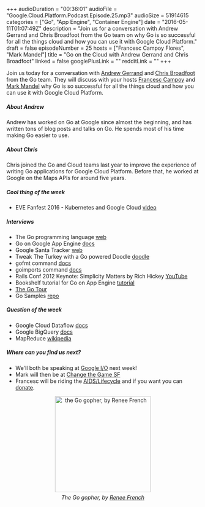 +++
audioDuration = "00:36:01"
audioFile = "Google.Cloud.Platform.Podcast.Episode.25.mp3"
audioSize = 51914615
categories = ["Go", "App Engine", "Container Engine"]
date = "2016-05-11T01:07:49Z"
description = "Join us for a conversation with Andrew Gerrand and Chris Broadfoot from the Go team on why Go is so successful for all the things cloud and how you can use it with Google Cloud Platform."
draft = false
episodeNumber = 25
hosts = ["Francesc Campoy Flores", "Mark Mandel"]
title = "Go on the Cloud with Andrew Gerrand and Chris Broadfoot"
linked = false
googlePlusLink = ""
redditLink = ""
+++

Join us today for a conversation with [Andrew Gerrand](https://twitter.com/enneff)
and [Chris Broadfoot](https://twitter.com/broady) from the Go team. They will discuss
with your hosts [Francesc Campoy](https://twitter.com/francesc) and [Mark Mandel](https://twitter.com/neurotic)
why Go is so successful for all the things cloud and how you can use it with Google Cloud Platform.

<!--more-->

##### About Andrew

Andrew has worked on Go at Google since almost the beginning, and has written
tons of blog posts and talks on Go. He spends most of his time making Go easier to use.

##### About Chris

Chris joined the Go and Cloud teams last year to improve the experience of
writing Go applications for Google Cloud Platform. Before that, he worked
at Google on the Maps APIs for around five years.

##### Cool thing of the week

- EVE Fanfest 2016 - Kubernetes and Google Cloud [video](https://www.youtube.com/watch?v=cS1HlyNSjSo)

##### Interviews

- The Go programming language [web](https://golang.org)
- Go on Google App Engine [docs](https://cloud.google.com/appengine/docs/go/)
- Google Santa Tracker [web](https://santatracker.google.com/#village)
- Tweak The Turkey with a Go powered Doodle [doodle](http://www.google.com/logos/2011/thanksgiving.html)
- gofmt command [docs](https://golang.org/cmd/gofmt/)
- goimports command [docs](https://godoc.org/golang.org/x/tools/cmd/goimports)
- Rails Conf 2012 Keynote: Simplicity Matters by Rich Hickey [YouTube](https://www.youtube.com/watch?v=rI8tNMsozo0)
- Bookshelf tutorial for Go on App Engine [tutorial](https://cloud.google.com/go/getting-started/tutorial-app)
- [The Go Tour](https://tour.golang.org)
- Go Samples [repo](https://github.com/GoogleCloudPlatform/golang-samples)

##### Question of the week

- Google Cloud Dataflow [docs](https://cloud.google.com/dataflow/)
- Google BigQuery [docs](https://cloud.google.com/bigquery/)
- MapReduce [wikipedia](https://en.wikipedia.org/wiki/MapReduce)

##### Where can you find us next?

- We'll both be speaking at [Google I/O](https://events.google.com/io2016/?gclid=CjwKEAjwsMu5BRD7t57R1P2HwBgSJABrtj-RLdXJancAhPAnY5w1dvQSvdfStpL7MTr3Pf6pvdYlLRoCfS_w_wcB) next week!
- Mark will then be at [Change the Game SF](https://cloudplatformonline.com/ChangeTheGameSummit-SF_Registration.html) 
- Francesc will be riding the [AIDS/Lifecycle](http://www.aidslifecycle.org/) and if you want you can [donate](http://campoy.cat/alc).

<div style="text-align: center">
<img src="https://golang.org/doc/gopher/appenginegophercolor.jpg" width=250px alt="the Go gopher, by Renee French">
<p style="margin-top: 5px"><i>The Go gopher, by <a href="http://www.reneefrench.com/">Renee French</a></i></p>
</div>
